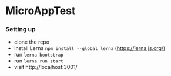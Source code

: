 # MicroAppTest

### Setting up
- clone the repo
- install Lerna `npm install --global lerna` (https://lerna.js.org/)
- run `lerna bootstrap`
- run `lerna run start`
- visit http://localhost:3001/

